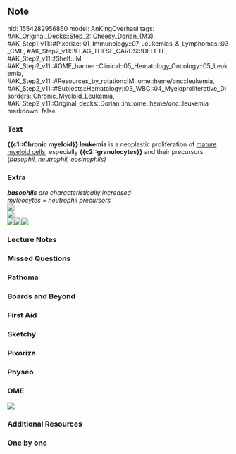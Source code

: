 ## Note
nid: 1554282956860
model: AnKingOverhaul
tags: #AK_Original_Decks::Step_2::Cheesy_Dorian_(M3), #AK_Step1_v11::#Pixorize::01_Immunology::07_Leukemias_&_Lymphomas::03_CML, #AK_Step2_v11::!FLAG_THESE_CARDS::!DELETE, #AK_Step2_v11::!Shelf::IM, #AK_Step2_v11::#OME_banner::Clinical::05_Hematology_Oncology::05_Leukemia, #AK_Step2_v11::#Resources_by_rotation::IM::ome::heme/onc::leukemia, #AK_Step2_v11::#Subjects::Hematology::03_WBC::04_Myeloproliferative_Disorders::Chronic_Myeloid_Leukemia, #AK_Step2_v11::Original_decks::Dorian::im::ome::heme/onc::leukemia
markdown: false

### Text
<div>
  <b>{{c1::Chronic myeloid}} leukemia</b> is a neoplastic
  proliferation of <u>mature myeloid cells</u>, especially
  <b>{{c2::granulocytes}}</b> and their precursors (<i>basophil,
  neutrophil, eosinophils)</i>
</div>

### Extra
<div>
  <i><b>basophils</b> are characteristically increased</i>
</div>
<div>
  <i>myleocytes = neutrophil precursors</i>
</div>
<div>
  <i><img src="paste-1269961699885059.jpg"></i>
</div>
<div>
  <i><img src="paste-1114324969979907.jpg"></i>
</div>
<div><img src="CML_1606536512076.png"><img src=
"paste-5462064529145857.jpg"><img src=
"paste-5461918500257793.jpg"></div>

### Lecture Notes


### Missed Questions


### Pathoma


### Boards and Beyond


### First Aid


### Sketchy


### Pixorize


### Physeo


### OME
<div class="ome-widget">
  <a href=
  "https://onlinemeded.org/spa/hematology-oncology/leukemia/acquire?ref=anki">
  <img src="_OME_AnkiFlashcards_Lesson_3.png"></a>
</div>

### Additional Resources


### One by one

